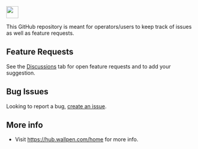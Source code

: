 <img src="https://verticalprinters.com/wp-content/uploads/2022/11/wallPen-North-America-Logo-BLACK-1.png" style="height: 32px;">

This GitHub repository is meant for operators/users to keep track of issues as well as feature requests.

## Feature Requests
See the <a href="https://github.com/Kyle-EIW/WallPen/issues/new?assignees=&labels=enhancement&projects=&template=feature_request.md&title=">Discussions</a> tab for open feature requests and to add your suggestion.

## Bug Issues
Looking to report a bug, <a href="https://github.com/Kyle-EIW/WallPen/issues/new?assignees=&labels=bug&projects=&template=bug_report.md&title=">create an issue</a>.

## More info
- Visit <a href="https://hub.wallpen.com/home">https://hub.wallpen.com/home for more info.  
